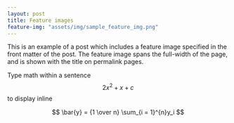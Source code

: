 ```yaml
---
layout: post
title: Feature images
feature-img: "assets/img/sample_feature_img.png"
---
```

This is an example of a post which includes a feature image specified in the front matter of the post. The feature image spans the full-width of the page, and is shown with the title on permalink pages.

Type math within a sentence $$2x^2 + x + c$$ to display inline

$$
  \bar{y} = {1 \over n} \sum_{i = 1}^{n}y_i
$$
